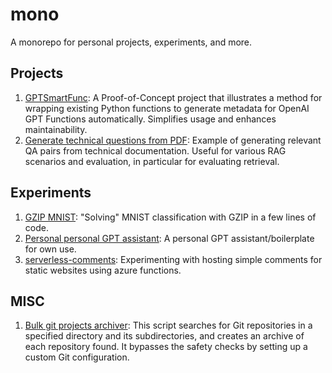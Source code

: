 # mono

A monorepo for personal projects, experiments, and more.

## Projects

1. [GPTSmartFunc](./python/gptsmartfunc): A Proof-of-Concept project that illustrates a method for wrapping existing Python functions to generate metadata for OpenAI GPT Functions automatically. Simplifies usage and enhances maintainability.
1. [Generate technical questions from PDF](./python/LLM_and_prompts/technical_qa_generator_from_pdf.py): Example of generating relevant QA pairs from technical documentation. Useful for various RAG scenarios and evaluation, in particular for evaluating retrieval.

## Experiments

1. [GZIP MNIST](./python/gzip_mnist/mnist_gzip.ipynb): "Solving" MNIST classification with GZIP in a few lines of code.
1. [Personal personal GPT assistant](./python/search_project/): A personal GPT assistant/boilerplate for own use.
1. [serverless-comments](./azure/serverless-comments/): Experimenting with hosting simple comments for static websites using azure functions.

## MISC

1. [Bulk git projects archiver](./python/archiving/): This script searches for Git repositories in a specified directory and its subdirectories, and creates an archive of each repository found. It bypasses the safety checks by setting up a custom Git configuration.